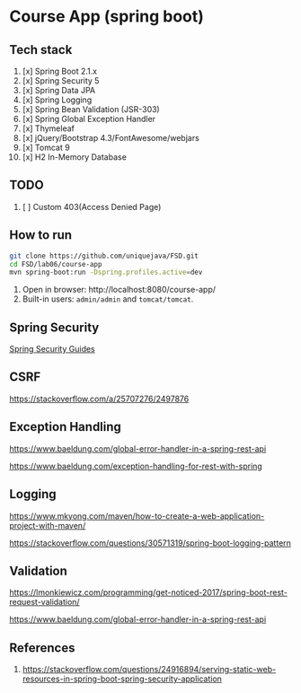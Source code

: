 # Course App (spring boot)

## Tech stack

1. [x] Spring Boot 2.1.x
2. [x] Spring Security 5
3. [x] Spring Data JPA
4. [x] Spring Logging
5. [x] Spring Bean Validation (JSR-303)
6. [x] Spring Global Exception Handler
7. [x] Thymeleaf
8. [x] jQuery/Bootstrap 4.3/FontAwesome/webjars
9. [x] Tomcat 9
10. [x] H2 In-Memory Database

## TODO

1. [ ] Custom 403(Access Denied Page)

## How to run

```sh
git clone https://github.com/uniquejava/FSD.git
cd FSD/lab06/course-app
mvn spring-boot:run -Dspring.profiles.active=dev
```

1. Open in browser: http://localhost:8080/course-app/
2. Built-in users: `admin/admin` and `tomcat/tomcat`.

## Spring Security

[Spring Security Guides](https://docs.spring.io/spring-security/site/docs/current/guides/html5/)

## CSRF

https://stackoverflow.com/a/25707276/2497876

## Exception Handling

https://www.baeldung.com/global-error-handler-in-a-spring-rest-api

https://www.baeldung.com/exception-handling-for-rest-with-spring

## Logging

https://www.mkyong.com/maven/how-to-create-a-web-application-project-with-maven/

https://stackoverflow.com/questions/30571319/spring-boot-logging-pattern

## Validation

https://lmonkiewicz.com/programming/get-noticed-2017/spring-boot-rest-request-validation/

https://www.baeldung.com/global-error-handler-in-a-spring-rest-api

## References

1. https://stackoverflow.com/questions/24916894/serving-static-web-resources-in-spring-boot-spring-security-application
